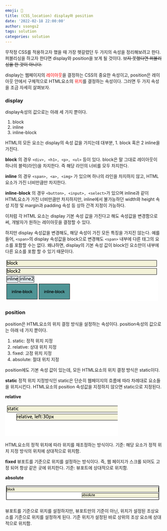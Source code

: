 ```yaml
---
emoji: 🦠
title: (CSS_location) display와 position
date: '2022-02-18 22:00:00'
author: ssongs2
tags: solution
categories: solution
---
```


무작정 CSS를 적용하고자 했을 때 가장 헷갈렸던 두 가지의 속성을 정리해보려고 한다.
퍼블리싱을 하고자 한다면 display와 position을 보게 될 것이다.
~~보지 못했다면 퍼블리싱을 한 것이 아니다.~~

display는 웹페이지의 <span style="color:red;">레이아웃</span>을 결정하는 CSS의 중요한 속성이고,
position은 레이아웃 안에서 구체적으로 HTML요소의 <span style="color:red;">위치</span>를 결정하는 속성이다.
그러면 두 가지 속성을 조금 자세히 살펴보자.

### display

display속성의 값으로는 아래 세 가지 뿐이다.
1. block
2. inline
3. inline-block

HTML의 모든 요소는 display의 속성 값을 가지는데 대부분, 1. block 혹은 2 inline을 가진다.

**block**
의 경우 `<div>, <h1>, <p>, <ul>` 등이 있다.
block은 말 그대로 레이아웃이 하나의 블럭(라인)을 차지한다. 즉 해당 라인의 너비를 모두 차지한다.


**inline**
의 경우 `<span>, <a>, <img>` 가 있으며
하나의 라인을 차지하지 않고, HTML요소가 가진 너비만큼만 차지한다.

**inline-block**
의 경우 `<button>, <input>, <select>`가 있으며
inline과 같이 HTML요소가 가진 너비만큼만 차지하지만,
inline에서 불가능하던 width와 height 속성 지정 및 margin과 padding 속성 등 상하 간격 지정이 가능하다.

이처럼 각 HTML 요소는 display 기본 속성 값을 가진다고 해도 
속성값을 변경함으로써, 개발자가 원하는 레이아웃을 결정할 수 있다.

하지만 display 속성값을 변경해도, 해당 속성이 가진 모든 특징을 가지진 않는다.
예를들어, `<span>`의 display 속성값을 block으로 변경해도
`<span>` 내부에 다른 태그의 요소를 포함할 수는 없다.
왜냐하면, display의 기본 속성 값이 block인 요소만이 내부에 다른 요소를 포함 할 수 있기 때문이다.

![css-display.png](css-display.png)

### position

position은 HTML요소의 위치 결정 방식을 설정하는 속성이다.
position속성의 값으로는 아래 네 가지 뿐이다.
1. static: 정적 위치 지정 
2. relative: 상대 위치 지정
3. fixed: 고정 위치 지정
4. absolute: 절대 위치 지정

position에도 기본 속성 값이 있는데, 모든 HTML요소의 위치 결정 방식은 static이다.

**static**
정적 위치 지정방식인 static은 단순히 웹페이지의 흐름에 따라 차례대로 요소들을 위치시킨다. 
HTML요소의 position 속성값을 지정하지 않으면 static으로 지정된다.

**relative**

![css-relative.png](css-relative.png)

HTML요소의 정적 위치에 따라 위치를 재조정하는 방식이다.
기준: 해당 요소가 정적 위치 지정 방식의 위치에 상대적으로 위치함.

**fixed**
뷰포트를 기준으로 위치를 설정하는 방식이다.
즉, 웹 페이지가 스크롤 되어도 고정 되어 항상 같은 곳에 위치한다.
기준: 뷰포트에 상대적으로 위치함.

**absolute**

![css-absolute.png](css-absolute.png)

뷰포트를 기준으로 위치를 설정하지만,
뷰포트만의 기준이 아닌, 위치가 설정된 조상요소를 기준으로 위치를 설정하게 된다.
기준 위치가 설정된 바로 상위의 조상 요소에 상대적으로 위치함.





